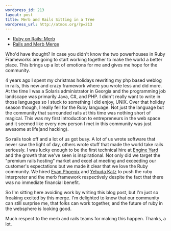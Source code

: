 ```yaml
--- 
wordpress_id: 213
layout: post
title: Merb and Rails Sitting in a Tree
wordpress_url: http://atmos.org/?p=213
---
```

<ul>
	<li><a href="http://rubyonrails.org/merb">Ruby on Rails: Merb</a></li>
	<li><a href="http://yehudakatz.com/2008/12/23/rails-and-merb-merge/">Rails and Merb Merge</a></li>
</ul>

Who'd have thought?  In case you didn't know the two powerhouses in Ruby Frameworks are going to start working together to make the world a better place.  This brings up a lot of emotions for me and gives me hope for the community.

4 years ago I spent my christmas holidays rewriting my php based weblog in rails, this new and crazy framework where you wrote less and did more.  At the time I was a Solaris administrator in Georgia and the programming job landscape was primarily Java, C#, and PHP.  I didn't really want to write in those languages so I stuck to something I did enjoy, UNIX.  Over that holiday season though, I really fell for the Ruby language.  Not just the language but the community that surrounded rails at this time was nothing short of magical.  This was my first introduction to entrepreneurs in the web space and it seemed like every new person I met in this community was just awesome at life(and hacking).

So rails took off and a lot of us got busy.  A lot of us wrote software that never saw the light of day, others wrote stuff that made the world take rails seriously.  I was lucky enough to be the first technical hire at <a href="http://engineyard.com">Engine Yard</a> and the growth that we've seen is inspirational.  Not only did we target the "premium rails hosting" market and excel at meeting and exceeding our customer's expectations but we made it clear that we love the Ruby community.  We hired <a href="http://blog.fallingsnow.net/">Evan Phoenix</a> and <a href="http://yehudakatz.com/">Yehuda Katz</a> to push the ruby interpreter and the merb framework respectively despite the fact that there was no immediate financial benefit.

So I'm sitting here avoiding work by writing this blog post, but I'm just so freaking excited by this merge.  I'm delighted to know that our community can still surprise me, that folks can work together, and the future of ruby in the websphere is looking good.

Much respect to the merb and rails teams for making this happen.  Thanks, a lot.
